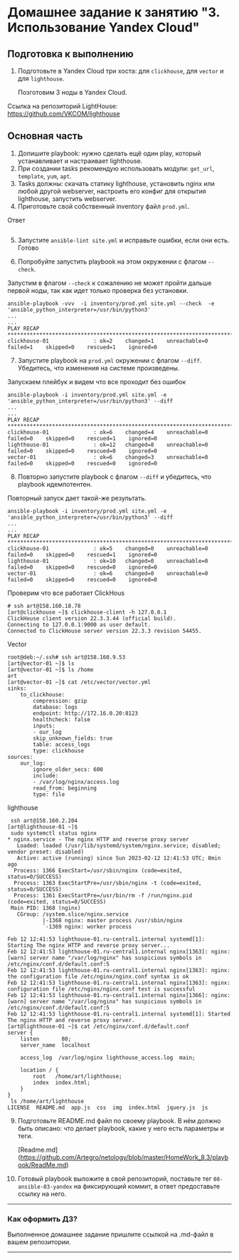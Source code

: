 # Домашнее задание к занятию "3. Использование Yandex Cloud"

## Подготовка к выполнению

1. Подготовьте в Yandex Cloud три хоста: для `clickhouse`, для `vector` и для `lighthouse`.

    Позготовим 3 ноды в Yandex Cloud.

Ссылка на репозиторий LightHouse: https://github.com/VKCOM/lighthouse

## Основная часть

1. Допишите playbook: нужно сделать ещё один play, который устанавливает и настраивает lighthouse.
2. При создании tasks рекомендую использовать модули: `get_url`, `template`, `yum`, `apt`.
3. Tasks должны: скачать статику lighthouse, установить nginx или любой другой webserver, настроить его конфиг для открытия lighthouse, запустить webserver.
4. Приготовьте свой собственный inventory файл `prod.yml`.

Ответ
```
```
5. Запустите `ansible-lint site.yml` и исправьте ошибки, если они есть.
    Готово

6. Попробуйте запустить playbook на этом окружении с флагом `--check`.

Запустим в флагом `--check`  к сожалению не может пройти дальше первой ноды, так как идет только проверка без установки.
```
ansible-playbook -vvv  -i inventory/prod.yml site.yml --check  -e 'ansible_python_interpreter=/usr/bin/python3'
...
...
PLAY RECAP ************************************************************************************************************************************************************************************************
clickhouse-01              : ok=2    changed=1    unreachable=0    failed=1    skipped=0    rescued=1    ignored=0  
```
7. Запустите playbook на `prod.yml` окружении с флагом `--diff`. Убедитесь, что изменения на системе произведены.

Запускаем плейбук и видем что все проходит без ошибок
```
ansible-playbook -i inventory/prod.yml site.yml -e 'ansible_python_interpreter=/usr/bin/python3' --diff
...
...
PLAY RECAP ************************************************************************************************************************************************************************************************
clickhouse-01              : ok=6    changed=4    unreachable=0    failed=0    skipped=0    rescued=1    ignored=0   
lighthouse-01              : ok=12   changed=8    unreachable=0    failed=0    skipped=0    rescued=0    ignored=0   
vector-01                  : ok=6    changed=3    unreachable=0    failed=0    skipped=0    rescued=0    ignored=0   

```
8. Повторно запустите playbook с флагом `--diff` и убедитесь, что playbook идемпотентен.

Повторный запуск дает такой-же результать.
```
ansible-playbook -i inventory/prod.yml site.yml -e 'ansible_python_interpreter=/usr/bin/python3' --diff
...
...
PLAY RECAP ************************************************************************************************************************************************************************************************
clickhouse-01              : ok=5    changed=0    unreachable=0    failed=0    skipped=0    rescued=1    ignored=0   
lighthouse-01              : ok=10   changed=0    unreachable=0    failed=0    skipped=0    rescued=0    ignored=0   
vector-01                  : ok=6    changed=0    unreachable=0    failed=0    skipped=0    rescued=0    ignored=0  
```

Проверим что все работает  ClickHous
```
# ssh art@158.160.18.78
[art@clickhouse ~]$ clickhouse-client -h 127.0.0.1
ClickHouse client version 22.3.3.44 (official build).
Connecting to 127.0.0.1:9000 as user default.
Connected to ClickHouse server version 22.3.3 revision 54455.

```
Vector 
```
root@deb:~/.ssh# ssh art@158.160.9.53
[art@vector-01 ~]$ ls
[art@vector-01 ~]$ ls /home
art
[art@vector-01 ~]$ cat /etc/vector/vector.yml
sinks:
    to_clickhouse:
        compression: gzip
        database: logs
        endpoint: http://172.16.0.20:8123
        healthcheck: false
        inputs:
        - our_log
        skip_unknown_fields: true
        table: access_logs
        type: clickhouse
sources:
    our_log:
        ignore_older_secs: 600
        include:
        - /var/log/nginx/access.log
        read_from: beginning
        type: file
```
lighthouse
```
 ssh art@158.160.2.204
[art@lighthouse-01 ~]$
 sudo systemctl status nginx
* nginx.service - The nginx HTTP and reverse proxy server
   Loaded: loaded (/usr/lib/systemd/system/nginx.service; disabled; vendor preset: disabled)
   Active: active (running) since Sun 2023-02-12 12:41:53 UTC; 8min ago
  Process: 1366 ExecStart=/usr/sbin/nginx (code=exited, status=0/SUCCESS)
  Process: 1363 ExecStartPre=/usr/sbin/nginx -t (code=exited, status=0/SUCCESS)
  Process: 1361 ExecStartPre=/usr/bin/rm -f /run/nginx.pid (code=exited, status=0/SUCCESS)
 Main PID: 1368 (nginx)
   CGroup: /system.slice/nginx.service
           |-1368 nginx: master process /usr/sbin/nginx
           `-1369 nginx: worker process

Feb 12 12:41:53 lighthouse-01.ru-central1.internal systemd[1]: Starting The nginx HTTP and reverse proxy server...
Feb 12 12:41:53 lighthouse-01.ru-central1.internal nginx[1363]: nginx: [warn] server name "/var/log/nginx" has suspicious symbols in /etc/nginx/conf.d/default.conf:5
Feb 12 12:41:53 lighthouse-01.ru-central1.internal nginx[1363]: nginx: the configuration file /etc/nginx/nginx.conf syntax is ok
Feb 12 12:41:53 lighthouse-01.ru-central1.internal nginx[1363]: nginx: configuration file /etc/nginx/nginx.conf test is successful
Feb 12 12:41:53 lighthouse-01.ru-central1.internal nginx[1366]: nginx: [warn] server name "/var/log/nginx" has suspicious symbols in /etc/nginx/conf.d/default.conf:5
Feb 12 12:41:53 lighthouse-01.ru-central1.internal systemd[1]: Started The nginx HTTP and reverse proxy server.
[art@lighthouse-01 ~]$ cat /etc/nginx/conf.d/default.conf
server {
    listen       80;
    server_name  localhost

    access_log  /var/log/nginx lighthouse_access.log  main;

    location / {
        root   /home/art/lighthouse;
        index  index.html;
    }
}
 ls /home/art/lighthouse
LICENSE  README.md  app.js  css  img  index.html  jquery.js  js

```
9. Подготовьте README.md файл по своему playbook. В нём должно быть описано: что делает playbook, какие у него есть параметры и теги.

    [Readme.md] (https://github.com/Artegro/netology/blob/master/HomeWork_8.3/playbook/ReadMe.md)

10. Готовый playbook выложите в свой репозиторий, поставьте тег `08-ansible-03-yandex` на фиксирующий коммит, в ответ предоставьте ссылку на него.

---

### Как оформить ДЗ?

Выполненное домашнее задание пришлите ссылкой на .md-файл в вашем репозитории.

---
